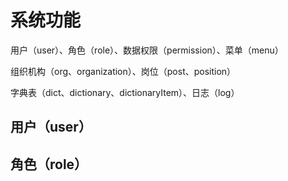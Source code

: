 # 系统功能



用户（user）、角色（role）、数据权限（permission）、菜单（menu）

组织机构（org、organization）、岗位（post、position）

字典表（dict、dictionary、dictionaryItem）、日志（log）



## 用户（user）





## 角色（role）

